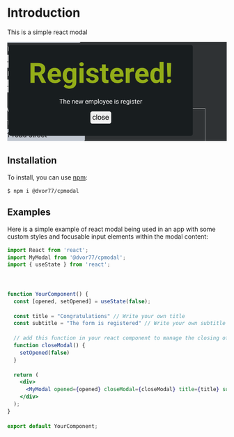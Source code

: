 # Introduction
This is a simple react modal

![Alt text](./src/img/example.png)

## Installation

To install, you can use [npm](https://npmjs.org/):


    $ npm i @dvor77/cpmodal
    
    
 
## Examples

Here is a simple example of react modal being used in an app with some custom
styles and focusable input elements within the modal content:

```jsx
import React from 'react';
import MyModal from '@dvor77/cpmodal';
import { useState } from 'react';



function YourComponent() {
  const [opened, setOpened] = useState(false);
  
  const title = "Congratulations" // Write your own title
  const subtitle = "The form is registered" // Write your own subtitle
  
  // add this function in your react component to manage the closing of component
  function closeModal() {
    setOpened(false)
  }

  return (
    <div>
      <MyModal opened={opened} closeModal={closeModal} title={title} subtitle={subtitle}/>
    </div>
  );
}

export default YourComponent;
```
